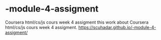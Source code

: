 # -module-4-assigment
Coursera html/cs/js cours week 4 assigment
this work about Coursera html/cs/js cours week 4 assigment.
https://scuhadar.github.io/-module-4-assigment/
